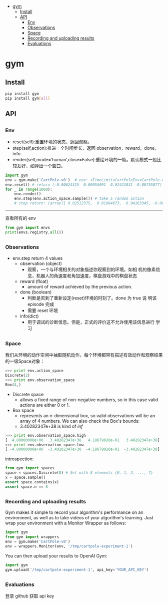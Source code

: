 [](...menustart)

- [gym](#e4d81f13f96fb9bc905f4ad89615032b)
    - [Install](#349838fb1d851d3e2014b9fe39203275)
    - [API](#db974238714ca8de634a7ce1d083a14f)
        - [Env](#aa9f9a8454a370443372f6259447844e)
        - [Observations](#263df4303fc8e2f27499caefad0c6f25)
        - [Space](#d511f8439ecde36647437fbba67a4394)
        - [Recording and uploading results](#580d8bcd9865196d4daf2e7514174d27)
        - [Evaluations](#d1ec602319f9da672ff7e6e84f8ec53d)

[](...menuend)


<h2 id="e4d81f13f96fb9bc905f4ad89615032b"></h2>

# gym

<h2 id="349838fb1d851d3e2014b9fe39203275"></h2>

## Install 

```bash
pip install gym
pip install gym[all]
```

<h2 id="db974238714ca8de634a7ce1d083a14f"></h2>

## API

<h2 id="aa9f9a8454a370443372f6259447844e"></h2>

### Env

- reset(self):重置环境的状态，返回观察。
- step(self,action):推进一个时间步长，返回 observation，reward，done，info
- render(self,mode=’human’,close=False):重绘环境的一帧。默认模式一般比 较友好，如弹出一个窗口。


```python
import gym
env = gym.make('CartPole-v0')  # env: <TimeLimit<CartPoleEnv<CartPole-v0>>>
env.reset() # return [-0.00624315  0.00955091  0.02431831 -0.00755877]
for _ in range(1000):
    env.render()
    env.step(env.action_space.sample()) # take a random action
    # step return: (array([ 0.02512375,  0.01964673,  0.04163345, -0.00201724]), 1.0, False, {})
```

--- 

查看所有的 env

```python
from gym import envs
print(envs.registry.all())
```




<h2 id="263df4303fc8e2f27499caefad0c6f25"></h2>

###  Observations
    
- env.step return 4 values
    - observation (object) 
        - 观察，一个与环境相关的对象描述你观察到的环境。如相 机的像素信息，机器人的角速度和角加速度，棋盘游戏中的棋盘状态
    - reward (float)
        - amount of reward achieved by the previous action.
    - done (boolean)
        - 判断是否到了重新设定(reset)环境的时刻了。done 为 true 说 明该 episode 完成
        - 需要 reset 环境
    - info(dict)
        - 用于调试的诊断信息。但是，正式的评价这不允许使用该信息进行 学习

<h2 id="d511f8439ecde36647437fbba67a4394"></h2>

### Space

我们从环境的动作空间中抽取随机动作。每个环境都带有描述有效动作和观察结果的一级Space对象：

```python
>>> print env.action_space
Discrete(2)
>>> print env.observation_space
Box(4,)
```

- Discrete space
    - allows a fixed range of non-negative numbers, so in this case valid actions are either 0 or 1.
- Box space
    - represents an n-dimensional box, so valid observations will be an array of 4 numbers. We can also check the Box's bounds:
    - 3.40282347e+38 is kind of *inf*

```python
>>> print env.observation_space.high
[  4.80000000e+00   3.40282347e+38   4.18879020e-01   3.40282347e+38]
>>> print env.observation_space.low
[ -4.80000000e+00  -3.40282347e+38  -4.18879020e-01  -3.40282347e+38]
```

introspection:

```python
from gym import spaces
space = spaces.Discrete(8) # Set with 8 elements {0, 1, 2, ..., 7}
x = space.sample()
assert space.contains(x)
assert space.n == 8
```

<h2 id="580d8bcd9865196d4daf2e7514174d27"></h2>

### Recording and uploading results

Gym makes it simple to record your algorithm's performance on an environment, as well as to take videos of your algorithm's learning.  Just wrap your environment with a Monitor Wrapper as follows:

```python
import gym
from gym import wrappers
env = gym.make('CartPole-v0')
env = wrappers.Monitor(env, '/tmp/cartpole-experiment-1')
```


You can then upload your results to OpenAI Gym:

```python
import gym
gym.upload('/tmp/cartpole-experiment-1', api_key='YOUR_API_KEY')
```

<h2 id="d1ec602319f9da672ff7e6e84f8ec53d"></h2>

### Evaluations

登录 github 获取 api key




